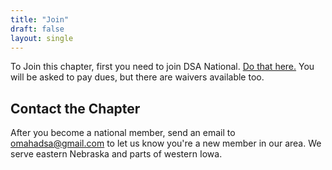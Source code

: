 ```yaml
---
title: "Join"
draft: false
layout: single
---
```


To Join this chapter, first you need to join DSA National. [Do that here.](https://act.dsausa.org/donate/membership/) You will be asked to pay dues, but there are waivers available too.

## Contact the Chapter

After you become a national member, send an email to [omahadsa@gmail.com](mailto:omahadsa@gmail.com) to let us know you're a new member in our area. We serve eastern Nebraska and parts of western Iowa.
